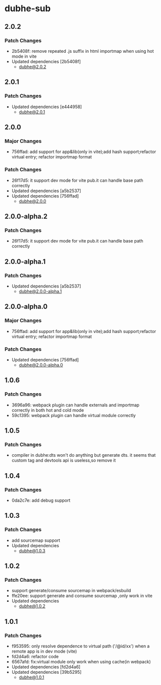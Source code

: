 # dubhe-sub

## 2.0.2

### Patch Changes

- 2b5408f: remove repeated .js suffix in html importmap when using hot mode in vite
- Updated dependencies [2b5408f]
  - dubhe@2.0.2

## 2.0.1

### Patch Changes

- Updated dependencies [e444958]
  - dubhe@2.0.1

## 2.0.0

### Major Changes

- 756ffad: add support for app&lib(only in vite);add hash support;refactor virtual entry; refactor importmap format

### Patch Changes

- 26f17d5: it support dev mode for vite pub.it can handle base path correctly
- Updated dependencies [a5b2537]
- Updated dependencies [756ffad]
  - dubhe@2.0.0

## 2.0.0-alpha.2

### Patch Changes

- 26f17d5: it support dev mode for vite pub.it can handle base path correctly

## 2.0.0-alpha.1

### Patch Changes

- Updated dependencies [a5b2537]
  - dubhe@2.0.0-alpha.1

## 2.0.0-alpha.0

### Major Changes

- 756ffad: add support for app&lib(only in vite);add hash support;refactor virtual entry; refactor importmap format

### Patch Changes

- Updated dependencies [756ffad]
  - dubhe@2.0.0-alpha.0

## 1.0.6

### Patch Changes

- 3696a96: webpack plugin can handle externals and importmap correctly in both hot and cold mode
- 59c1395: webpack plugin can handle virtual module correctly

## 1.0.5

### Patch Changes

- compiler in dubhe:dts won't do anything but generate dts. it seems that custom tag and devtools api is useless,so remove it

## 1.0.4

### Patch Changes

- 0da2c7e: add debug support

## 1.0.3

### Patch Changes

- add sourcemap support
- Updated dependencies
  - dubhe@1.0.3

## 1.0.2

### Patch Changes

- support generate/consume sourcemap in webpack/esbuild
- ffe20ee: support generate and consume sourcemap ,only work in vite
- Updated dependencies
  - dubhe@1.0.2

## 1.0.1

### Patch Changes

- f953595: only resolve dependence to virtual path ('/@id/xx') when a remote app is in dev mode (vite)
- fd2d4a6: refactor code
- 6567afd: fix:virtual module only work when using cache(in webpack)
- Updated dependencies [fd2d4a6]
- Updated dependencies [39b5295]
  - dubhe@1.0.1
